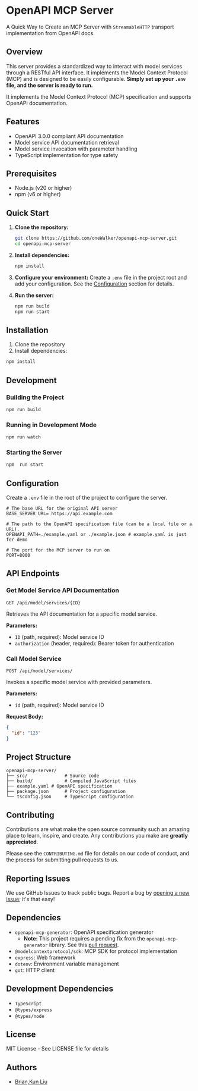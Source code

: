 # OpenAPI MCP Server

A Quick Way to Create an MCP Server with `StreamableHTTP` transport implementation from OpenAPI docs.

## Overview

This server provides a standardized way to interact with model services through a RESTful API interface. It implements the Model Context Protocol (MCP) and is designed to be easily configurable. **Simply set up your `.env` file, and the server is ready to run.**

It implements the Model Context Protocol (MCP) specification and supports OpenAPI documentation.

## Features

- OpenAPI 3.0.0 compliant API documentation
- Model service API documentation retrieval
- Model service invocation with parameter handling
- TypeScript implementation for type safety

## Prerequisites

- Node.js (v20 or higher)
- npm (v6 or higher)

## Quick Start

1.  **Clone the repository:**

    ```bash
    git clone https://github.com/oneWalker/openapi-mcp-server.git
    cd openapi-mcp-server
    ```

2.  **Install dependencies:**

    ```bash
    npm install
    ```

3.  **Configure your environment:**
    Create a `.env` file in the project root and add your configuration. See the [Configuration](#configuration) section for details.

4.  **Run the server:**
    ```bash
    npm run build
    npm run start
    ```

## Installation

1. Clone the repository
2. Install dependencies:

```bash
npm install
```

## Development

### Building the Project

```bash
npm run build
```

### Running in Development Mode

```bash
npm run watch
```

### Starting the Server

```bash
npm  run start
```

## Configuration

Create a `.env` file in the root of the project to configure the server.

```
# The base URL for the original API server
BASE_SERVER_URL= https://api.example.com

# The path to the OpenAPI specification file (can be a local file or a URL).
OPENAPI_PATH=./example.yaml or ./example.json # example.yaml is just for demo

# The port for the MCP server to run on
PORT=8000
```

## API Endpoints

### Get Model Service API Documentation

```
GET /api/model/services/{ID}
```

Retrieves the API documentation for a specific model service.

**Parameters:**

- `ID` (path, required): Model service ID
- `authorization` (header, required): Bearer token for authentication

### Call Model Service

```
POST /api/model/services/
```

Invokes a specific model service with provided parameters.

**Parameters:**

- `id` (path, required): Model service ID

**Request Body:**

```json
{
  "id": "123"
}
```

## Project Structure

```
openapi-mcp-server/
├── src/              # Source code
├── build/            # Compiled JavaScript files
├── example.yaml # OpenAPI specification
├── package.json      # Project configuration
└── tsconfig.json     # TypeScript configuration
```

## Contributing

Contributions are what make the open source community such an amazing place to learn, inspire, and create. Any contributions you make are **greatly appreciated**.

Please see the `CONTRIBUTING.md` file for details on our code of conduct, and the process for submitting pull requests to us.

## Reporting Issues

We use GitHub Issues to track public bugs. Report a bug by [opening a new issue](https://github.com/oneWalker/openapi-mcp-server/issues); it's that easy!

## Dependencies

- `openapi-mcp-generator`: OpenAPI specification generator
  - **Note:** This project requires a pending fix from the `openapi-mcp-generator` library. See this [pull request](https://github.com/harsha-iiiv/openapi-mcp-generator/pull/27).
- `@modelcontextprotocol/sdk`: MCP SDK for protocol implementation
- `express`: Web framework
- `dotenv`: Environment variable management
- `got`: HTTP client

## Development Dependencies

- `TypeScript`
- `@types/express`
- `@types/node`

## License

MIT License - See LICENSE file for details

## Authors

- [Brian,Kun Liu](https://github.com/oneWalker)
